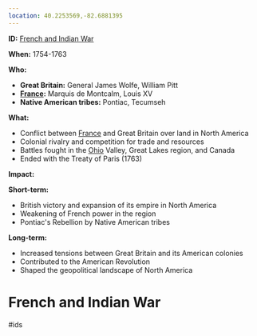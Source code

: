 ```yaml
---
location: 40.2253569,-82.6881395
---
```

**ID:** [French and Indian War](./../french-and-indian-war/)

**When:** 1754-1763

**Who:**

* **Great Britain:** General James Wolfe, William Pitt
* **[France](./../france/):** Marquis de Montcalm, Louis XV
* **Native American tribes:** Pontiac, Tecumseh

**What:**

* Conflict between [France](./../france/) and Great Britain over land in North America
* Colonial rivalry and competition for trade and resources
* Battles fought in the [Ohio](./../ohio/) Valley, Great Lakes region, and Canada
* Ended with the Treaty of Paris (1763)

**Impact:**

**Short-term:**

* British victory and expansion of its empire in North America
* Weakening of French power in the region
* Pontiac's Rebellion by Native American tribes

**Long-term:**

* Increased tensions between Great Britain and its American colonies
* Contributed to the American Revolution
* Shaped the geopolitical landscape of North America
# French and Indian War 
#ids